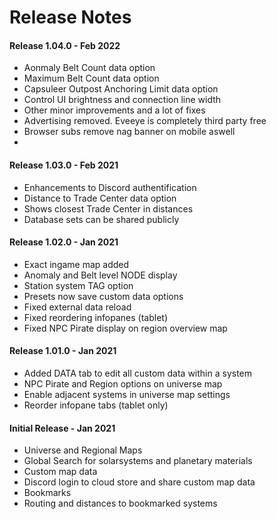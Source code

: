# Release Notes

#### Release 1.04.0 - Feb 2022
- Aonmaly Belt Count data option
- Maximum Belt Count data option
- Capsuleer Outpost Anchoring Limit data option
- Control UI brightness and connection line width
- Other minor improvements and a lot of fixes
- Advertising removed. Eveeye is completely third party free
- Browser subs remove nag banner on mobile aswell
- 
#### Release 1.03.0 - Feb 2021
- Enhancements to Discord authentification  
- Distance to Trade Center data option  
- Shows closest Trade Center in distances  
- Database sets can be shared publicly
 
#### Release 1.02.0 - Jan 2021
 - Exact ingame map added 
 - Anomaly and Belt level NODE display 
 - Station system TAG option
 - Presets now save custom data options
 - Fixed external data reload
 - Fixed reordering infopanes (tablet)
 - Fixed NPC Pirate display on region overview map

#### Release 1.01.0 - Jan 2021
- Added DATA tab to edit all custom data within a system 
- NPC Pirate and Region options on universe map 
- Enable adjacent systems in universe map settings 
- Reorder infopane tabs (tablet only)

#### Initial Release - Jan 2021
 - Universe and Regional Maps
 - Global Search for solarsystems and planetary materials
 - Custom map data
 - Discord login to cloud store and share custom map data
 - Bookmarks
 - Routing and distances to bookmarked systems




<!--stackedit_data:
eyJoaXN0b3J5IjpbODk3NTY5MjY3LC0xNTIyMzE5NTUsLTE0MD
MwMjcwNTcsMjA5NDc0Njc2OCw4Mzg3MzkyMzksLTExMDY1ODE1
MjUsNDg5OTY5MDc1LDIwMDU1MDU3NTIsMTM3MzE5OTQ5MCwxMz
IyMzc3Mjg5LC0xNzEzNTQxODgwLC0xNTgzMDgyMzQzLDc2MjE0
Mzg5NywxODgzNDg1NjgsNjM2OTgyMjQ4LDExNDYxMTU5OTIsMT
M5NzE0OTU1MiwtNTk5Njk5OTY0LDE2OTExMjM3MDQsMTE1NTEz
Mzk4NF19
-->